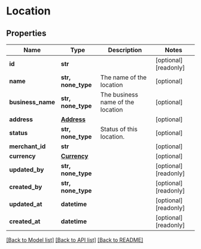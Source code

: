 # Location


## Properties
Name | Type | Description | Notes
------------ | ------------- | ------------- | -------------
**id** | **str** |  | [optional] [readonly] 
**name** | **str, none_type** | The name of the location | [optional] 
**business_name** | **str, none_type** | The business name of the location | [optional] 
**address** | [**Address**](Address.md) |  | [optional] 
**status** | **str, none_type** | Status of this location. | [optional] 
**merchant_id** | **str** |  | [optional] 
**currency** | [**Currency**](Currency.md) |  | [optional] 
**updated_by** | **str, none_type** |  | [optional] [readonly] 
**created_by** | **str, none_type** |  | [optional] [readonly] 
**updated_at** | **datetime** |  | [optional] [readonly] 
**created_at** | **datetime** |  | [optional] [readonly] 

[[Back to Model list]](../../README.md#documentation-for-models) [[Back to API list]](../../README.md#documentation-for-api-endpoints) [[Back to README]](../../README.md)


